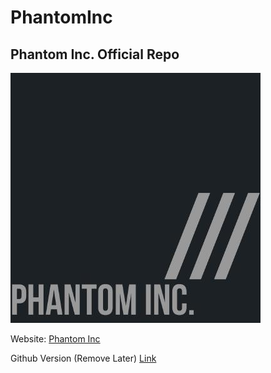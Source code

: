 # PhantomInc
## Phantom Inc. Official Repo
<img src="images/logo.jpg"></img>

Website: [Phantom Inc](http://phantominc.net)

Github Version (Remove Later) [Link](https://jeremysmai.github.io/phantominc/)
